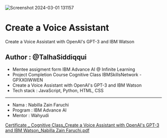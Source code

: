 ![Screenshot 2024-03-01 131157](https://github.com/zainnabilla/Create-a-Voice-Assistant/assets/120712336/89ed8d8a-319b-45a1-9183-0958c64d0d5a)
# Create a Voice Assistant
Create a Voice Assistant with OpenAI's GPT-3 and IBM Watson
## Author : @TalhaSiddiqqui

- Mentee assigment form IBM Advance AI @ Infinite Learning
- Project Completion Course Cognitive Class IBMSkillsNetwork - GPXX0IWWEN
- Create a Voice Assistant with OpenAI's GPT-3 and IBM Watson
- Tech stack : JavaScript, Python, HTML, CSS
---

- Nama : Nabilla Zain Faruchi
- Program : IBM Advance AI
- Mentor : Wahyudi

[Certificate _ Cognitive Class_Create a Voice Assistant with OpenAI's GPT-3 and IBM Watson_Nabilla Zain Faruchi.pdf](https://github.com/zainnabilla/Create-a-Voice-Assistant/files/14457618/Certificate._.Cognitive.Class_Create.a.Voice.Assistant.with.OpenAI.s.GPT-3.and.IBM.Watson_Nabilla.Zain.Faruchi.pdf)
